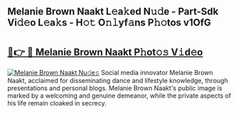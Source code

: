 ## Melanie Brown Naakt L𝚎a𝚔ed N𝚞𝚍e - Part-Sdk Vi𝚍𝚎o L𝚎a𝚔s - H𝚘𝚝 O𝚗𝚕yf𝚊ns P𝚑𝚘tos v1OfG

# <h2><a href="http://kf51b46.oniu.top/?m=Melanie+Brown+Naakt">🔗👉 🔴 Melanie Brown Naakt P𝚑ot𝚘𝚜 V𝚒d𝚎o</a></h2>

[![Melanie Brown Naakt Nu𝚍e𝚜](https://i.imgur.com/0qMVB7G.gif)](http://kf51b46.oniu.top/?m=Melanie+Brown+Naakt)
Social media innovator Melanie Brown Naakt, acclaimed for disseminating dance and lifestyle knowledge, through presentations and personal blogs. Melanie Brown Naakt's public image is marked by a welcoming and genuine demeanor, while the private aspects of his life remain cloaked in secrecy.  
